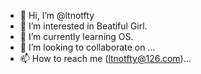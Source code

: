 - 👋 Hi, I’m @ltnotfty
- 👀 I’m interested in Beatiful Girl.
- 🌱 I’m currently learning OS.
- 💞️ I’m looking to collaborate on ...
- 📫 How to reach me (ltnotfty@126.com)...

<!---
ltnotfty/ltnotfty is a ✨ special ✨ repository because its `README.md` (this file) appears on your GitHub profile.
You can click the Preview link to take a look at your changes.
--->
